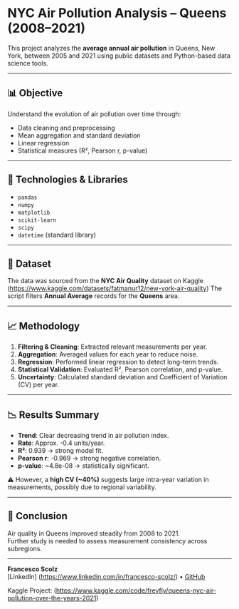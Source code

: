 # NYC Air Pollution Analysis – Queens (2008–2021)

This project analyzes the **average annual air pollution** in Queens, New York, between 2005 and 2021 using public datasets and Python-based data science tools.

---

## 📊 Objective

Understand the evolution of air pollution over time through:
- Data cleaning and preprocessing
- Mean aggregation and standard deviation
- Linear regression
- Statistical measures (R², Pearson r, p-value)

---

## 🧰 Technologies & Libraries

- `pandas`
- `numpy`
- `matplotlib`
- `scikit-learn`
- `scipy`
- `datetime` (standard library)

---

## 📁 Dataset

The data was sourced from the **NYC Air Quality** dataset on Kaggle (https://www.kaggle.com/datasets/fatmanur12/new-york-air-quality)
The script filters **Annual Average** records for the **Queens** area.

---

## 📈 Methodology

1. **Filtering & Cleaning**: Extracted relevant measurements per year.
2. **Aggregation**: Averaged values for each year to reduce noise.
3. **Regression**: Performed linear regression to detect long-term trends.
4. **Statistical Validation**: Evaluated R², Pearson correlation, and p-value.
5. **Uncertainty**: Calculated standard deviation and Coefficient of Variation (CV) per year.

---

## 📉 Results Summary

- **Trend**: Clear decreasing trend in air pollution index.
- **Rate**: Approx. -0.4 units/year.
- **R²**: 0.939 → strong model fit.
- **Pearson r**: -0.969 → strong negative correlation.
- **p-value**: ~4.8e-08 → statistically significant.

⚠️ However, a **high CV (~40%)** suggests large intra-year variation in measurements, possibly due to regional variability.

---

## 🧠 Conclusion

Air quality in Queens improved steadily from 2008 to 2021.  
Further study is needed to assess measurement consistency across subregions.

---

**Francesco Scolz**  
[LinkedIn] (https://www.linkedin.com/in/francesco-scolz/) • [GitHub](https://github.com/FreyFlyy)

Kaggle Project: (https://www.kaggle.com/code/freyfly/queens-nyc-air-pollution-over-the-years-2021)
